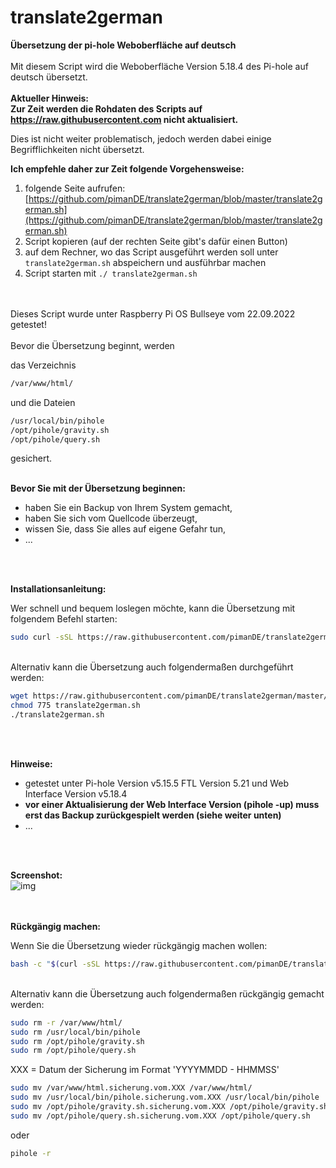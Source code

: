 # translate2german
**Übersetzung der pi-hole Weboberfläche auf deutsch**
<br>
<br>
Mit diesem Script wird die Weboberfläche Version 5.18.4 des Pi-hole auf deutsch übersetzt.
<br>
<br>
**Aktueller Hinweis:**
<br>
**Zur Zeit werden die Rohdaten des Scripts auf https://raw.githubusercontent.com nicht aktualisiert.**

Dies ist nicht weiter problematisch, jedoch werden dabei einige Begrifflichkeiten nicht übersetzt.

**Ich empfehle daher zur Zeit folgende Vorgehensweise:**
1. folgende Seite aufrufen: [https://github.com/pimanDE/translate2german/blob/master/translate2german.sh](https://github.com/pimanDE/translate2german/blob/master/translate2german.sh)
2. Script kopieren (auf der rechten Seite gibt's dafür einen Button)
3. auf dem Rechner, wo das Script ausgeführt werden soll unter ```translate2german.sh``` abspeichern und ausführbar machen
4. Script starten mit ```./ translate2german.sh```
<br>
<br>
Dieses Script wurde unter Raspberry Pi OS Bullseye vom 22.09.2022 getestet!
<br>
<br>
Bevor die Übersetzung beginnt, werden

das Verzeichnis<br>
```bash
/var/www/html/
```

und die Dateien<br>

```bash
/usr/local/bin/pihole
/opt/pihole/gravity.sh
/opt/pihole/query.sh
```

gesichert.
<br>
<br>

**Bevor Sie mit der Übersetzung beginnen:**

* haben Sie ein Backup von Ihrem System gemacht,
* haben Sie sich vom Quellcode überzeugt,
* wissen Sie, dass Sie alles auf eigene Gefahr tun,
* ...
<br>
<br>

**Installationsanleitung:**

Wer schnell und bequem loslegen möchte, kann die Übersetzung mit folgendem Befehl starten:

```bash
sudo curl -sSL https://raw.githubusercontent.com/pimanDE/translate2german/master/translate2german.sh | bash
```
<br>
Alternativ kann die Übersetzung auch folgendermaßen durchgeführt werden:

```bash
wget https://raw.githubusercontent.com/pimanDE/translate2german/master/translate2german.sh
chmod 775 translate2german.sh
./translate2german.sh
```
<br>
<br>

**Hinweise:**

* getestet unter Pi-hole Version v5.15.5 FTL Version 5.21 und Web Interface Version v5.18.4
* **vor einer Aktualisierung der Web Interface Version (pihole -up) muss erst das Backup zurückgespielt werden (siehe weiter unten)**
* ...
<br>
<br>

**Screenshot:**
<br>
![img](https://raw.githubusercontent.com/pimanDE/translate2german/master/pihole-weboberfl%C3%A4che-auf-deutsch.png)
<br>
<br>
<br>

**Rückgängig machen:**

Wenn Sie die Übersetzung wieder rückgängig machen wollen:

```bash
bash -c "$(curl -sSL https://raw.githubusercontent.com/pimanDE/translate2german/master/restore2translate.sh)"
```
<br>
Alternativ kann die Übersetzung auch folgendermaßen rückgängig gemacht werden:
<br>

```bash
sudo rm -r /var/www/html/
sudo rm /usr/local/bin/pihole
sudo rm /opt/pihole/gravity.sh
sudo rm /opt/pihole/query.sh
```

XXX = Datum der Sicherung im Format 'YYYYMMDD - HHMMSS'

```bash
sudo mv /var/www/html.sicherung.vom.XXX /var/www/html/
sudo mv /usr/local/bin/pihole.sicherung.vom.XXX /usr/local/bin/pihole
sudo mv /opt/pihole/gravity.sh.sicherung.vom.XXX /opt/pihole/gravity.sh
sudo mv /opt/pihole/query.sh.sicherung.vom.XXX /opt/pihole/query.sh
```

oder

```bash
pihole -r
```
